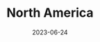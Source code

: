---
title: "North America"
cc-type: continent
date: 2023-06-24
hashtag: north-america
subdivision-of:
  - Earth
tags:
  - continent
---